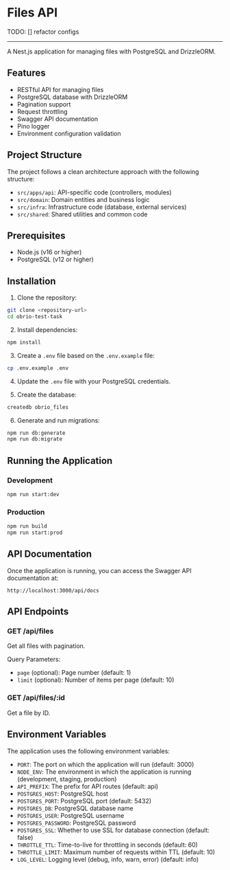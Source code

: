 # Files API

TODO:
[] refactor configs


---

A Nest.js application for managing files with PostgreSQL and DrizzleORM.

## Features

- RESTful API for managing files
- PostgreSQL database with DrizzleORM
- Pagination support
- Request throttling
- Swagger API documentation
- Pino logger
- Environment configuration validation

## Project Structure

The project follows a clean architecture approach with the following structure:

- `src/apps/api`: API-specific code (controllers, modules)
- `src/domain`: Domain entities and business logic
- `src/infra`: Infrastructure code (database, external services)
- `src/shared`: Shared utilities and common code

## Prerequisites

- Node.js (v16 or higher)
- PostgreSQL (v12 or higher)

## Installation

1. Clone the repository:

```bash
git clone <repository-url>
cd obrio-test-task
```

2. Install dependencies:

```bash
npm install
```

3. Create a `.env` file based on the `.env.example` file:

```bash
cp .env.example .env
```

4. Update the `.env` file with your PostgreSQL credentials.

5. Create the database:

```bash
createdb obrio_files
```

6. Generate and run migrations:

```bash
npm run db:generate
npm run db:migrate
```

## Running the Application

### Development

```bash
npm run start:dev
```

### Production

```bash
npm run build
npm run start:prod
```

## API Documentation

Once the application is running, you can access the Swagger API documentation at:

```
http://localhost:3000/api/docs
```

## API Endpoints

### GET /api/files

Get all files with pagination.

Query Parameters:
- `page` (optional): Page number (default: 1)
- `limit` (optional): Number of items per page (default: 10)

### GET /api/files/:id

Get a file by ID.

## Environment Variables

The application uses the following environment variables:

- `PORT`: The port on which the application will run (default: 3000)
- `NODE_ENV`: The environment in which the application is running (development, staging, production)
- `API_PREFIX`: The prefix for API routes (default: api)
- `POSTGRES_HOST`: PostgreSQL host
- `POSTGRES_PORT`: PostgreSQL port (default: 5432)
- `POSTGRES_DB`: PostgreSQL database name
- `POSTGRES_USER`: PostgreSQL username
- `POSTGRES_PASSWORD`: PostgreSQL password
- `POSTGRES_SSL`: Whether to use SSL for database connection (default: false)
- `THROTTLE_TTL`: Time-to-live for throttling in seconds (default: 60)
- `THROTTLE_LIMIT`: Maximum number of requests within TTL (default: 10)
- `LOG_LEVEL`: Logging level (debug, info, warn, error) (default: info)